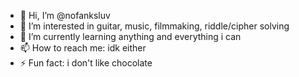 - 👋 Hi, I’m @nofanksluv
- 👀 I’m interested in guitar, music, filmmaking, riddle/cipher solving
- 🌱 I’m currently learning anything and everything i can
- 📫 How to reach me: idk either
- ⚡ Fun fact: i don't like chocolate

<!---
nofanksluv/nofanksluv is a ✨ special ✨ repository because its `README.md` (this file) appears on your GitHub profile.
You can click the Preview link to take a look at your changes.
--->
